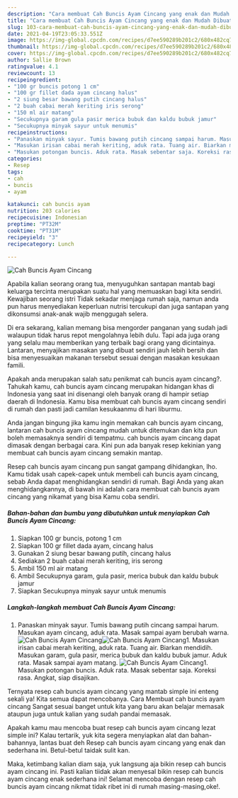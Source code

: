 ```yaml
---
description: "Cara membuat Cah Buncis Ayam Cincang yang enak dan Mudah Dibuat"
title: "Cara membuat Cah Buncis Ayam Cincang yang enak dan Mudah Dibuat"
slug: 103-cara-membuat-cah-buncis-ayam-cincang-yang-enak-dan-mudah-dibuat
date: 2021-04-19T23:05:33.551Z
image: https://img-global.cpcdn.com/recipes/d7ee590289b201c2/680x482cq70/cah-buncis-ayam-cincang-foto-resep-utama.jpg
thumbnail: https://img-global.cpcdn.com/recipes/d7ee590289b201c2/680x482cq70/cah-buncis-ayam-cincang-foto-resep-utama.jpg
cover: https://img-global.cpcdn.com/recipes/d7ee590289b201c2/680x482cq70/cah-buncis-ayam-cincang-foto-resep-utama.jpg
author: Sallie Brown
ratingvalue: 4.1
reviewcount: 13
recipeingredient:
- "100 gr buncis potong 1 cm"
- "100 gr fillet dada ayam cincang halus"
- "2 siung besar bawang putih cincang halus"
- "2 buah cabai merah keriting iris serong"
- "150 ml air matang"
- "Secukupnya garam gula pasir merica bubuk dan kaldu bubuk jamur"
- "Secukupnya minyak sayur untuk menumis"
recipeinstructions:
- "Panaskan minyak sayur. Tumis bawang putih cincang sampai harum. Masukan ayam cincang, aduk rata. Masak sampai ayam berubah warna."
- "Masukan irisan cabai merah keriting, aduk rata. Tuang air. Biarkan mendidih. Masukan garam, gula pasir, merica bubuk dan kaldu bubuk jamur. Aduk rata. Masak sampai ayam matang."
- "Masukan potongan buncis. Aduk rata. Masak sebentar saja. Koreksi rasa. Angkat, siap disajikan."
categories:
- Resep
tags:
- cah
- buncis
- ayam

katakunci: cah buncis ayam 
nutrition: 203 calories
recipecuisine: Indonesian
preptime: "PT32M"
cooktime: "PT31M"
recipeyield: "3"
recipecategory: Lunch

---
```



![Cah Buncis Ayam Cincang](https://img-global.cpcdn.com/recipes/d7ee590289b201c2/680x482cq70/cah-buncis-ayam-cincang-foto-resep-utama.jpg)

Apabila kalian seorang orang tua, menyuguhkan santapan mantab bagi keluarga tercinta merupakan suatu hal yang memuaskan bagi kita sendiri. Kewajiban seorang istri Tidak sekadar menjaga rumah saja, namun anda pun harus menyediakan keperluan nutrisi tercukupi dan juga santapan yang dikonsumsi anak-anak wajib menggugah selera.

Di era  sekarang, kalian memang bisa mengorder panganan yang sudah jadi walaupun tidak harus repot mengolahnya lebih dulu. Tapi ada juga orang yang selalu mau memberikan yang terbaik bagi orang yang dicintainya. Lantaran, menyajikan masakan yang dibuat sendiri jauh lebih bersih dan bisa menyesuaikan makanan tersebut sesuai dengan masakan kesukaan famili. 



Apakah anda merupakan salah satu penikmat cah buncis ayam cincang?. Tahukah kamu, cah buncis ayam cincang merupakan hidangan khas di Indonesia yang saat ini disenangi oleh banyak orang di hampir setiap daerah di Indonesia. Kamu bisa membuat cah buncis ayam cincang sendiri di rumah dan pasti jadi camilan kesukaanmu di hari liburmu.

Anda jangan bingung jika kamu ingin memakan cah buncis ayam cincang, lantaran cah buncis ayam cincang mudah untuk ditemukan dan kita pun boleh memasaknya sendiri di tempatmu. cah buncis ayam cincang dapat dimasak dengan berbagai cara. Kini pun ada banyak resep kekinian yang membuat cah buncis ayam cincang semakin mantap.

Resep cah buncis ayam cincang pun sangat gampang dihidangkan, lho. Kamu tidak usah capek-capek untuk membeli cah buncis ayam cincang, sebab Anda dapat menghidangkan sendiri di rumah. Bagi Anda yang akan menghidangkannya, di bawah ini adalah cara membuat cah buncis ayam cincang yang nikamat yang bisa Kamu coba sendiri.

<!--inarticleads1-->

##### Bahan-bahan dan bumbu yang dibutuhkan untuk menyiapkan Cah Buncis Ayam Cincang:

1. Siapkan 100 gr buncis, potong 1 cm
1. Siapkan 100 gr fillet dada ayam, cincang halus
1. Gunakan 2 siung besar bawang putih, cincang halus
1. Sediakan 2 buah cabai merah keriting, iris serong
1. Ambil 150 ml air matang
1. Ambil Secukupnya garam, gula pasir, merica bubuk dan kaldu bubuk jamur
1. Siapkan Secukupnya minyak sayur untuk menumis




<!--inarticleads2-->

##### Langkah-langkah membuat Cah Buncis Ayam Cincang:

1. Panaskan minyak sayur. Tumis bawang putih cincang sampai harum. Masukan ayam cincang, aduk rata. Masak sampai ayam berubah warna.
<img src="https://img-global.cpcdn.com/steps/469a0088b72f3837/160x128cq70/cah-buncis-ayam-cincang-langkah-memasak-1-foto.jpg" alt="Cah Buncis Ayam Cincang"><img src="https://img-global.cpcdn.com/steps/04d1bfc2595539cc/160x128cq70/cah-buncis-ayam-cincang-langkah-memasak-1-foto.jpg" alt="Cah Buncis Ayam Cincang">1. Masukan irisan cabai merah keriting, aduk rata. Tuang air. Biarkan mendidih. Masukan garam, gula pasir, merica bubuk dan kaldu bubuk jamur. Aduk rata. Masak sampai ayam matang.
<img src="https://img-global.cpcdn.com/steps/801bf6058247d74f/160x128cq70/cah-buncis-ayam-cincang-langkah-memasak-2-foto.jpg" alt="Cah Buncis Ayam Cincang">1. Masukan potongan buncis. Aduk rata. Masak sebentar saja. Koreksi rasa. Angkat, siap disajikan.




Ternyata resep cah buncis ayam cincang yang mantab simple ini enteng sekali ya! Kita semua dapat mencobanya. Cara Membuat cah buncis ayam cincang Sangat sesuai banget untuk kita yang baru akan belajar memasak ataupun juga untuk kalian yang sudah pandai memasak.

Apakah kamu mau mencoba buat resep cah buncis ayam cincang lezat simple ini? Kalau tertarik, yuk kita segera menyiapkan alat dan bahan-bahannya, lantas buat deh Resep cah buncis ayam cincang yang enak dan sederhana ini. Betul-betul taidak sulit kan. 

Maka, ketimbang kalian diam saja, yuk langsung aja bikin resep cah buncis ayam cincang ini. Pasti kalian tiidak akan menyesal bikin resep cah buncis ayam cincang enak sederhana ini! Selamat mencoba dengan resep cah buncis ayam cincang nikmat tidak ribet ini di rumah masing-masing,oke!.

